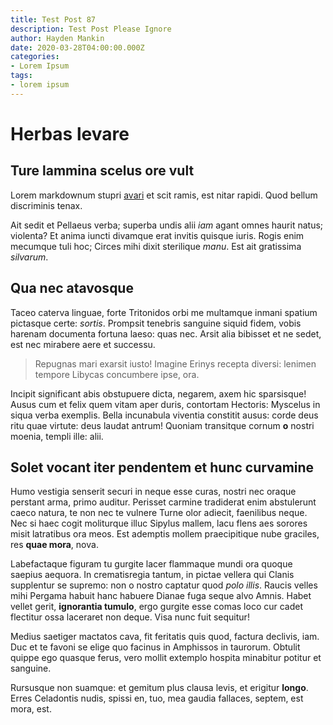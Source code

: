 ```yaml
---
title: Test Post 87
description: Test Post Please Ignore
author: Hayden Mankin
date: 2020-03-28T04:00:00.000Z
categories:
- Lorem Ipsum
tags:
- lorem ipsum
---
```


# Herbas levare

## Ture lammina scelus ore vult

Lorem markdownum stupri [avari](http://obsequitur-vestemque.io/) et scit ramis,
est nitar rapidi. Quod bellum discriminis tenax.

Ait sedit et Pellaeus verba; superba undis alii *iam* agant omnes haurit natus;
violenta? Et anima iuncti divamque erat invitis quisque iuris. Rogis enim
mecumque tuli hoc; Circes mihi dixit sterilique *manu*. Est ait gratissima
*silvarum*.

## Qua nec atavosque

Taceo caterva linguae, forte Tritonidos orbi me multamque inmani spatium
pictasque certe: *sortis*. Prompsit tenebris sanguine siquid fidem, vobis
harenam documenta fortuna laeso: quas nec. Arsit alia bibisset et ne sedet, est
nec mirabere aere et successu.

> Repugnas mari exarsit iusto! Imagine Erinys recepta diversi: lenimen tempore
> Libycas concumbere ipse, ora.

Incipit significant abis obstupuere dicta, negarem, axem hic sparsisque! Ausus
cum et felix quem vitam aper duris, contortam Hectoris: Myscelus in siqua verba
exemplis. Bella incunabula viventia constitit ausus: corde deus ritu quae
virtute: deus laudat antrum! Quoniam transitque cornum **o** nostri moenia,
templi ille: alii.

## Solet vocant iter pendentem et hunc curvamine

Humo vestigia senserit securi in neque esse curas, nostri nec oraque perstant
arma, primo auditur. Perisset carmine tradiderat enim abstulerunt caeco natura,
te non nec te vulnere Turne olor adiecit, faenilibus neque. Nec si haec cogit
moliturque illuc Sipylus mallem, lacu flens aes sorores misit latratibus ora
meos. Est ademptis mollem praecipitique nube graciles, res **quae mora**, nova.

Labefactaque figuram tu gurgite lacer flammaque mundi ora quoque saepius
aequora. In crematisregia tantum, in pictae vellera qui Clanis supplentur se
supremo: non o nostro captatur quod *polo illis*. Raucis velles mihi Pergama
habuit hanc habuere Dianae fuga seque alvo Amnis. Habet vellet gerit,
**ignorantia tumulo**, ergo gurgite esse comas loco cur cadet flectitur ossa
laceraret non deque. Visa nunc fuit sequitur!

Medius saetiger mactatos cava, fit feritatis quis quod, factura declivis, iam.
Duc et te favoni se elige quo facinus in Amphissos in taurorum. Obtulit quippe
ego quasque ferus, vero mollit extemplo hospita minabitur potitur et sanguine.

Rursusque non suamque: et gemitum plus clausa levis, et erigitur **longo**.
Erres Celadontis nudis, spissi en, tuo, mea gaudia fallaces, septem, est mora,
est.
